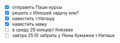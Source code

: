 - [x] отправить Паше курсы
- [x] решить с Илюшей задачу или?
- [x] навестить т.Наташу
- [x] навестить маму
- [ ] в среду 29 концерт Князева
- [ ] завтра 25.10 забрать у Лены бумажки т.Наташе